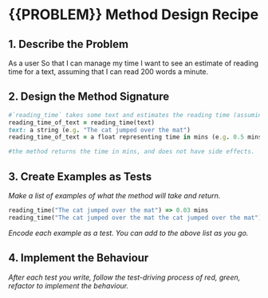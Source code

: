 # {{PROBLEM}} Method Design Recipe

## 1. Describe the Problem

As a user
So that I can manage my time
I want to see an estimate of reading time for a text, assuming that I can read 200 words a minute.

## 2. Design the Method Signature

```ruby
#`reading_time` takes some text and estimates the reading time (assuming 200 words/min)
reading_time_of_text = reading_time(text)
text: a string (e.g. "The cat jumped over the mat")
reading_time_of_text = a float representing time in mins (e.g. 0.5 mins)

#the method returns the time in mins, and does not have side effects.
```

## 3. Create Examples as Tests

_Make a list of examples of what the method will take and return._

```ruby
reading_time("The cat jumped over the mat") => 0.03 mins
reading_time("The cat jumped over the mat the cat jumped over the mat") => 0.06 mins
```

_Encode each example as a test. You can add to the above list as you go._

## 4. Implement the Behaviour

_After each test you write, follow the test-driving process of red, green, refactor to implement the behaviour._

